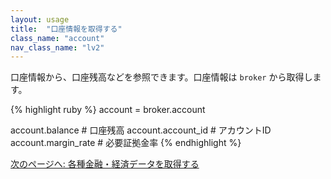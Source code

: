 ```yaml
---
layout: usage
title:  "口座情報を取得する"
class_name: "account"
nav_class_name: "lv2"
---
```


口座情報から、口座残高などを参照できます。口座情報は `broker` から取得します。

{% highlight ruby %}
account = broker.account

account.balance     # 口座残高
account.account_id  # アカウントID
account.margin_rate # 必要証拠金率
{% endhighlight %}

<div class="next">
  <a href="020400_getting_financial_and_economic_data.html">次のページへ: 各種金融・経済データを取得する</a>
</div>
